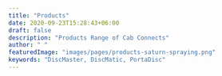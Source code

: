 ```yaml
---
title: "Products"
date: 2020-09-23T15:28:43+06:00
draft: false
description: "Products Range of Cab Connects"
author: " "
featuredImage: "images/pages/products-saturn-spraying.png"
keywords: "DiscMaster, DiscMatic, PortaDisc"
---
```

